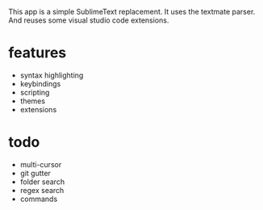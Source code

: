 This app is a simple SublimeText replacement.
It uses the textmate parser. And reuses some visual studio code extensions.

# features
* syntax highlighting
* keybindings
* scripting
* themes
* extensions

# todo
* multi-cursor
* git gutter
* folder search
* regex search
* commands